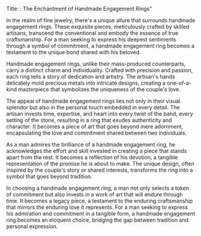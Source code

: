 Title: : The Enchantment of Handmade Engagement Rings"

In the realm of fine jewelry, there's a unique allure that surrounds handmade engagement rings. These exquisite pieces, meticulously crafted by skilled artisans, transcend the conventional and embody the essence of true craftsmanship. For a man seeking to express his deepest sentiments through a symbol of commitment, a handmade engagement ring becomes a testament to the unique bond shared with his beloved.

Handmade engagement rings, unlike their mass-produced counterparts, carry a distinct charm and individuality. Crafted with precision and passion, each ring tells a story of dedication and artistry. The artisan's hands delicately mold precious metals into intricate designs, creating a one-of-a-kind masterpiece that symbolizes the uniqueness of the couple's love.

The appeal of handmade engagement rings lies not only in their visual splendor but also in the personal touch embedded in every detail. The artisan invests time, expertise, and heart into every twist of the band, every setting of the stone, resulting in a ring that exudes authenticity and character. It becomes a piece of art that goes beyond mere adornment, encapsulating the love and commitment shared between two individuals.

As a man admires the brilliance of a handmade engagement ring, he acknowledges the effort and skill invested in creating a piece that stands apart from the rest. It becomes a reflection of his devotion, a tangible representation of the promise he is about to make. The unique design, often inspired by the couple's story or shared interests, transforms the ring into a symbol that goes beyond tradition.

In choosing a handmade engagement ring, a man not only selects a token of commitment but also invests in a work of art that will endure through time. It becomes a legacy piece, a testament to the enduring craftsmanship that mirrors the enduring love it represents. For a man seeking to express his admiration and commitment in a tangible form, a handmade engagement ring becomes an eloquent choice, bridging the gap between tradition and personal expression.
